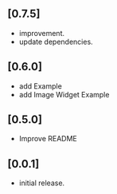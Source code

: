 ## [0.7.5] 

* improvement.
* update dependencies.

## [0.6.0] 

* add Example 
* add Image Widget Example

## [0.5.0] 

* Improve README

## [0.0.1] 

* initial release.
